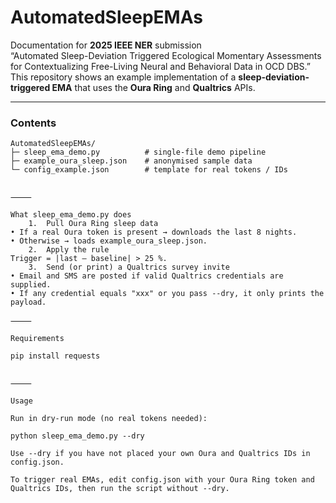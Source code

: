 # AutomatedSleepEMAs

Documentation for **2025 IEEE NER** submission  
“Automated Sleep-Deviation Triggered Ecological Momentary Assessments for Contextualizing Free-Living Neural and Behavioral Data in OCD DBS.”  
This repository shows an example implementation of a **sleep-deviation-triggered EMA** that uses the **Oura Ring** and **Qualtrics** APIs.

---

### Contents

```text
AutomatedSleepEMAs/
├─ sleep_ema_demo.py          # single-file demo pipeline
├─ example_oura_sleep.json    # anonymised sample data
└─ config_example.json        # template for real tokens / IDs


⸻

What sleep_ema_demo.py does
	1.	Pull Oura Ring sleep data
• If a real Oura token is present → downloads the last 8 nights.
• Otherwise → loads example_oura_sleep.json.
	2.	Apply the rule
Trigger = |last – baseline| > 25 %.
	3.	Send (or print) a Qualtrics survey invite
• Email and SMS are posted if valid Qualtrics credentials are supplied.
• If any credential equals "xxx" or you pass --dry, it only prints the payload.

⸻

Requirements

pip install requests


⸻

Usage

Run in dry-run mode (no real tokens needed):

python sleep_ema_demo.py --dry

Use --dry if you have not placed your own Oura and Qualtrics IDs in config.json.

To trigger real EMAs, edit config.json with your Oura Ring token and Qualtrics IDs, then run the script without --dry.

